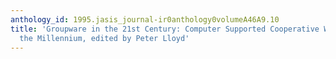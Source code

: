 ```yaml
---
anthology_id: 1995.jasis_journal-ir0anthology0volumeA46A9.10
title: 'Groupware in the 21st Century: Computer Supported Cooperative Working Toward
  the Millennium, edited by Peter Lloyd'
---
```

